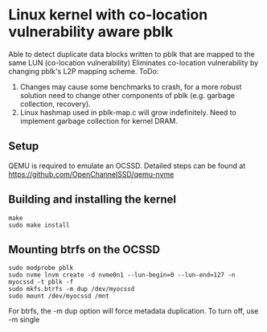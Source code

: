 # Linux kernel with co-location vulnerability aware pblk
Able to detect duplicate data blocks written to pblk that are mapped to the same LUN (co-location vulnerability)
Eliminates co-location vulnerability by changing pblk's L2P mapping scheme.
ToDo: 
1. Changes may cause some benchmarks to crash, for a more robust solution need to change other components of pblk (e.g. garbage collection, recovery).
2. Linux hashmap used in pblk-map.c will grow indefinitely. Need to implement garbage collection for kernel DRAM.

## Setup
QEMU is required to emulate an OCSSD. Detailed steps can be found at https://github.com/OpenChannelSSD/qemu-nvme

## Building and installing the kernel
```
make
sudo make install
```
## Mounting btrfs on the OCSSD
```
sudo modprobe pblk
sudo nvme lnvm create -d nvme0n1 --lun-begin=0 --lun-end=127 -n myocssd -t pblk -f
sudo mkfs.btrfs -m dup /dev/myocssd
sudo mount /dev/myocssd /mnt
```
For btrfs, the -m dup option will force metadata duplication. To turn off, use -m single

